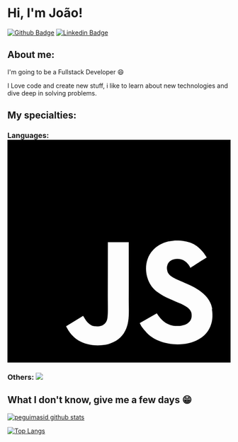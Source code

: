 
# Hi, I'm João!

[![Github Badge](https://img.shields.io/badge/-Github-000?style=flat-square&logo=Github&logoColor=white&link=https://github.com/JoaoVVogel)](https://github.com/JoaoVVogel)
[![Linkedin Badge](https://img.shields.io/badge/-LinkedIn-blue?style=flat-square&logo=Linkedin&logoColor=white&link=https://https://www.linkedin.com/in/joão-vogel-876283279/)](https://www.linkedin.com/in/joão-vogel-876283279/)

## About me:

I'm going to be a Fullstack Developer :smile:

I Love code and create new stuff, i like to learn about new technologies and dive deep in solving problems.

## My specialties:

### Languages:  <svg role="img" viewBox="0 0 24 24" xmlns="http://www.w3.org/2000/svg"><title>JavaScript</title><path d="M0 0h24v24H0V0zm22.034 18.276c-.175-1.095-.888-2.015-3.003-2.873-.736-.345-1.554-.585-1.797-1.14-.091-.33-.105-.51-.046-.705.15-.646.915-.84 1.515-.66.39.12.75.42.976.9 1.034-.676 1.034-.676 1.755-1.125-.27-.42-.404-.601-.586-.78-.63-.705-1.469-1.065-2.834-1.034l-.705.089c-.676.165-1.32.525-1.71 1.005-1.14 1.291-.811 3.541.569 4.471 1.365 1.02 3.361 1.244 3.616 2.205.24 1.17-.87 1.545-1.966 1.41-.811-.18-1.26-.586-1.755-1.336l-1.83 1.051c.21.48.45.689.81 1.109 1.74 1.756 6.09 1.666 6.871-1.004.029-.09.24-.705.074-1.65l.046.067zm-8.983-7.245h-2.248c0 1.938-.009 3.864-.009 5.805 0 1.232.063 2.363-.138 2.711-.33.689-1.18.601-1.566.48-.396-.196-.597-.466-.83-.855-.063-.105-.11-.196-.127-.196l-1.825 1.125c.305.63.75 1.172 1.324 1.517.855.51 2.004.675 3.207.405.783-.226 1.458-.691 1.811-1.411.51-.93.402-2.07.397-3.346.012-2.054 0-4.109 0-6.179l.004-.056z"/></svg>


### Others:  <img src="https://img.shields.io/badge/Figma-F24E1E?style=for-the-badge&logo=figma&logoColor=white"/>

## What I don't know, give me a few days 😁

[![peguimasid github stats](https://github-readme-stats.vercel.app/api?username=JoaoVVogel&show_icons=true&theme=radical)](https://github.com/JoaoVVogel)

[![Top Langs](https://github-readme-stats.vercel.app/api/top-langs/?username=JoaoVVogel&layout=compact&title_color=fff&text_color=f8f8f2&hide=java&bg_color=171c24)](https://github.com/JoaoVVogel)

